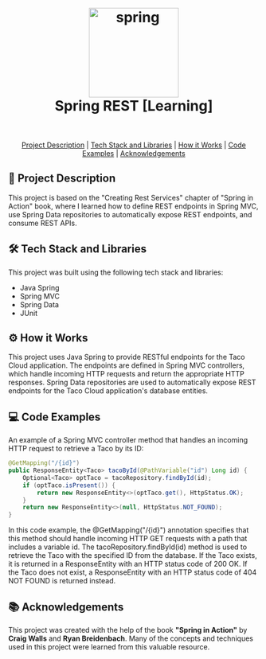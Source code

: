 


<h1 align="center">
  <br>
<a  href="https://spring.io/"  target="_blank"  rel="noreferrer"> <img  src="https://www.vectorlogo.zone/logos/springio/springio-icon.svg"  alt="spring"  width="180"  height="180"/> </a>
  <br>
  Spring REST [Learning]
  <br>
  <br>
</h1>

<p align="center">
  <a href="#project-description">Project Description</a> |
  <a href="#tech-stack-and-libraries">Tech Stack and Libraries</a> |
  <a href="#how-it-works">How it Works</a> |
  <a href="#code-examples">Code Examples</a> |
  <a href="#acknowledgements">Acknowledgements</a>
</p>



<div id="project-description"></div>

## 🚀 Project Description
This project is based on the "Creating Rest Services" chapter of "Spring in Action" book, where I learned how to define REST endpoints in Spring MVC, use Spring Data repositories to automatically expose REST endpoints, and consume REST APIs.

<div id="tech-stack-and-libraries"></div>

## 🛠️ Tech Stack and Libraries
This project was built using the following tech stack and libraries:
- Java Spring
- Spring MVC
- Spring Data
- JUnit

<div id="how-it-works"></div>

## ⚙️ How it Works

This project uses Java Spring to provide RESTful endpoints for the Taco Cloud application. The endpoints are defined in Spring MVC controllers, which handle incoming HTTP requests and return the appropriate HTTP responses. Spring Data repositories are used to automatically expose REST endpoints for the Taco Cloud application's database entities.

<div id="code-examples"></div>

## 💻 Code Examples
An example of a Spring MVC controller method that handles an incoming HTTP request to retrieve a Taco by its ID:
```java
@GetMapping("/{id}")
public ResponseEntity<Taco> tacoById(@PathVariable("id") Long id) {
    Optional<Taco> optTaco = tacoRepository.findById(id);
    if (optTaco.isPresent()) {
        return new ResponseEntity<>(optTaco.get(), HttpStatus.OK);
    }
    return new ResponseEntity<>(null, HttpStatus.NOT_FOUND);
}
```
In this code example, the @GetMapping("/{id}") annotation specifies that this method should handle incoming HTTP GET requests with a path that includes a variable id. The tacoRepository.findById(id) method is used to retrieve the Taco with the specified ID from the database. If the Taco exists, it is returned in a ResponseEntity with an HTTP status code of 200 OK. If the Taco does not exist, a ResponseEntity with an HTTP status code of 404 NOT FOUND is returned instead.

<div id="acknowledgements"></div>

## 📚 Acknowledgements 
This project was created with the help of the book **"Spring in Action"** by **Craig Walls** and **Ryan Breidenbach**. Many of the concepts and techniques used in this project were learned from this valuable resource.

